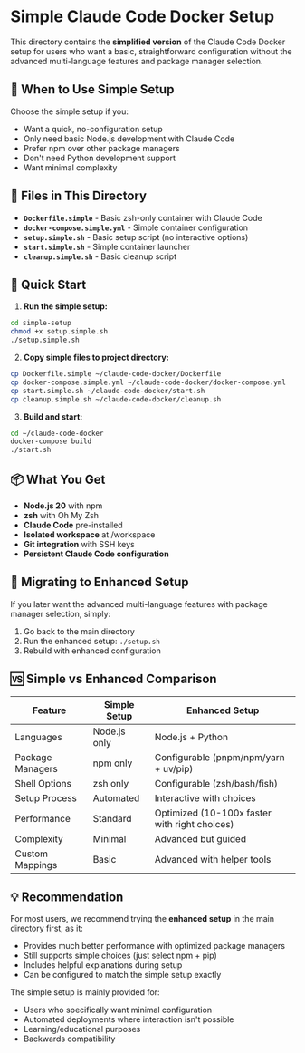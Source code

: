# Simple Claude Code Docker Setup

This directory contains the **simplified version** of the Claude Code Docker setup for users who want a basic, straightforward configuration without the advanced multi-language features and package manager selection.

## 🎯 **When to Use Simple Setup**

Choose the simple setup if you:

- Want a quick, no-configuration setup
- Only need basic Node.js development with Claude Code
- Prefer npm over other package managers
- Don't need Python development support
- Want minimal complexity

## 📁 **Files in This Directory**

- **`Dockerfile.simple`** - Basic zsh-only container with Claude Code
- **`docker-compose.simple.yml`** - Simple container configuration  
- **`setup.simple.sh`** - Basic setup script (no interactive options)
- **`start.simple.sh`** - Simple container launcher
- **`cleanup.simple.sh`** - Basic cleanup script

## 🚀 **Quick Start**

1. **Run the simple setup:**

```bash
cd simple-setup
chmod +x setup.simple.sh
./setup.simple.sh
```

2. **Copy simple files to project directory:**

```bash
cp Dockerfile.simple ~/claude-code-docker/Dockerfile
cp docker-compose.simple.yml ~/claude-code-docker/docker-compose.yml
cp start.simple.sh ~/claude-code-docker/start.sh
cp cleanup.simple.sh ~/claude-code-docker/cleanup.sh
```

3. **Build and start:**

```bash
cd ~/claude-code-docker
docker-compose build
./start.sh
```

## 📦 **What You Get**

- **Node.js 20** with npm
- **zsh** with Oh My Zsh
- **Claude Code** pre-installed
- **Isolated workspace** at /workspace
- **Git integration** with SSH keys
- **Persistent Claude Code configuration**

## 🔄 **Migrating to Enhanced Setup**

If you later want the advanced multi-language features with package manager selection, simply:

1. Go back to the main directory
2. Run the enhanced setup: `./setup.sh`
3. Rebuild with enhanced configuration

## 🆚 **Simple vs Enhanced Comparison**

| Feature | Simple Setup | Enhanced Setup |
|---------|-------------|----------------|
| Languages | Node.js only | Node.js + Python |
| Package Managers | npm only | Configurable (pnpm/npm/yarn + uv/pip) |
| Shell Options | zsh only | Configurable (zsh/bash/fish) |
| Setup Process | Automated | Interactive with choices |
| Performance | Standard | Optimized (10-100x faster with right choices) |
| Complexity | Minimal | Advanced but guided |
| Custom Mappings | Basic | Advanced with helper tools |

## 💡 **Recommendation**

For most users, we recommend trying the **enhanced setup** in the main directory first, as it:

- Provides much better performance with optimized package managers
- Still supports simple choices (just select npm + pip)
- Includes helpful explanations during setup
- Can be configured to match the simple setup exactly

The simple setup is mainly provided for:

- Users who specifically want minimal configuration
- Automated deployments where interaction isn't possible
- Learning/educational purposes
- Backwards compatibility
